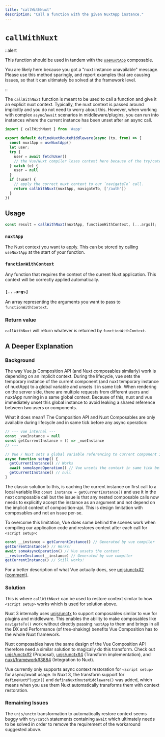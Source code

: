 ```yaml
---
title: "callWithNuxt"
description: "Call a function with the given NuxtApp instance."
---
```

# `callWithNuxt`

::alert

<p>

This function should be used in tandem with the [`useNuxtApp`](../1.composables/use-nuxt-app.md) composable.

You are likely here because you got a "nuxt instance unavailable" message. Please use this method sparingly, and report
examples that are causing issues, so that it can ultimately be solved at the framework level.

</p>

::

The `callWithNuxt` function is meant to be used to call a function and give it an explicit nuxt context. Typically, the
nuxt context is passed around implicitly and you do not need to worry about this. However, when working with complex
`async`/`await` scenarios in middleware/plugins, you can run into instances where the current instance has been unset
after an async call.

```js
import { callWithNuxt } from '#app'

export default defineNuxtRouteMiddleware(async (to, from) => {
  const nuxtApp = useNuxtApp()
  let user;
  try {
    user = await fetchUser()
    // the Vue/Nuxt compiler loses context here because of the try/catch block.
  } catch (e) {
    user = null
  }
  if (!user) {
    // apply the correct nuxt context to our `navigateTo` call.  
    return callWithNuxt(nuxtApp, navigateTo, ['/auth'])
  }
})
```

## Usage

```js
const result = callWithNuxt(nuxtApp, functionWithContext, [...args]);
```

### `nuxtApp`

The Nuxt context you want to apply. This can be stored by calling `useNuxtApp` at the start of your function.

### `functionWithContext`

Any function that requires the context of the current Nuxt application. This context will be correctly applied automatically.

### `[...args]`

An array representing the arguments you want to pass to `functionWithContext`.

### Return value

`callWithNuxt` will return whatever is returned by `functionWithContext`.

## A Deeper Explanation

### Background

The way Vue.js Composition API (and Nuxt composables similarly) work is depending on an implicit context. During the lifecycle, vue sets the temporary instance of the current component (and nuxt temporary instance of nuxtApp) to a global variable and unsets it in same tick. When rendering on the server side, there are multiple requests from different users and nuxtApp running in a same global context. Because of this, nuxt and vue immediately unset this global instance to avoid leaking a shared reference between two users or components.

What it does mean? The Composition API and Nuxt Composables are only available during lifecycle and in same tick before any async operation:

```js
// --- vue internal ---
const _vueInstance = null
const getCurrentInstance = () => _vueInstance
// ---

// Vue / Nuxt sets a global variable referencing to current component in _vueInstance when calling setup()
async function setup() {
  getCurrentInstance() // Works
  await someAsyncOperation() // Vue unsets the context in same tick before async operation!
  getCurrentInstance() // null
}
```

The classic solution to this, is caching the current instance on first call to a local variable like `const instance = getCurrentInstance()` and use it in the next composable call but the issue is that any nested composable calls now needs to explicitly accept the instance as an argument and not depend on the implicit context of composition-api. This is design limitation with composables and not an issue per-se.

To overcome this limitation, Vue does some behind the scenes work when compiling our application code and restores context after each call for `<script setup>`:

```js
const __instance = getCurrentInstance() // Generated by vue compiler
getCurrentInstance() // Works!
await someAsyncOperation() // Vue unsets the context
__restoreInstance(__instance) // Generated by vue compiler
getCurrentInstance() // Still works!
```

For a better description of what Vue actually does, see [unjs/unctx#2 (comment)](https://github.com/unjs/unctx/issues/2#issuecomment-942193723).

### Solution

This is where `callWithNuxt` can be used to restore context similar to how `<script setup>` works which is used for solution above.

Nuxt 3 internally uses [unjs/unctx](https://github.com/unjs/unctx) to support composables similar to vue for plugins and middleware. This enables the ability to make composables like `navigateTo()` work without directly passing `nuxtApp` to them and brings in all the DX and Performance (of tree-shaking) benefits Vue Composition has to the whole Nuxt framework.

Nuxt composables have the same design of the Vue Composition API therefore need a similar solution to magically do this transform. Check out [unjs/unctx#2](https://github.com/unjs/unctx/issues/2) (Proposal), [unjs/unctx#4](https://github.com/unjs/unctx/pull/4) (Transform implementation), and [nuxt/framework#3884](https://github.com/nuxt/framework/pull/3884) (Integration to Nuxt).

Vue currently only supports async context restoration for `<script setup>` for async/await usage. In Nuxt 3, the transform support for `defineNuxtPlugin()` and `defineNuxtRouteMiddleware()` was added, which means when you use them Nuxt automatically transforms them with context restoration.

### Remaining Issues

The `unjs/unctx` transformation to automatically restore context seems buggy with `try/catch` statements containing `await` which ultimately needs to be solved in order to remove the requirement of the workaround suggested above.
